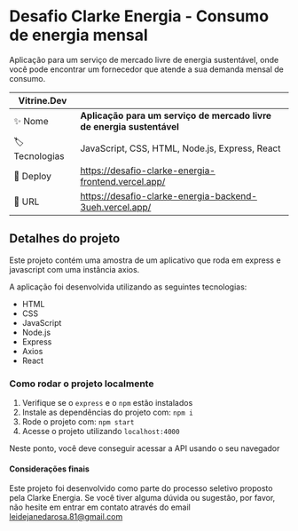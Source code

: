 # Desafio Clarke Energia - Consumo de energia mensal


Aplicação para um serviço de mercado livre de energia sustentável, onde você pode encontrar um fornecedor que atende a sua demanda mensal de consumo.

| Vitrine.Dev         |                                                                       |
| ------------------- | --------------------------------------------------------------------- |
| :sparkles: Nome     | **Aplicação para um serviço de mercado livre de energia sustentável** |
| :label: Tecnologias | JavaScript, CSS, HTML, Node.js, Express, React                        |
| :rocket: Deploy     | https://desafio-clarke-energia-frontend.vercel.app/                   |
| :rocket: URL        | https://desafio-clarke-energia-backend-3ueh.vercel.app/               |

## Detalhes do projeto

Este projeto contém uma amostra de um aplicativo que roda em express e javascript com uma instância axios.

A aplicação foi desenvolvida utilizando as seguintes tecnologias:

- HTML
- CSS
- JavaScript
- Node.js
- Express
- Axios
- React

### Como rodar o projeto localmente

1.  Verifique se o `express` e o `npm` estão instalados
2.  Instale as dependências do projeto com: `npm i`
3.  Rode o projeto com: `npm start`
4.  Acesse o projeto utilizando `localhost:4000`

Neste ponto, você deve conseguir acessar a API usando o seu navegador

#### Considerações finais

Este projeto foi desenvolvido como parte do processo seletivo proposto pela Clarke Energia. Se você tiver alguma dúvida ou sugestão, por favor, não hesite em entrar em contato através do email leidejanedarosa.81@gmail.com
